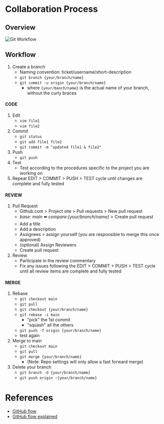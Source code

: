 
# Collaboration Process
## Overview
![Git Workflow](https://github.com/andylytical/stackedit/blob/access/ctt-222/Git%20Workflow.png)
## Workflow
1. Create a branch
    * Naming convention: ticket/username/short-description
    * `git branch {your/branch/name}`
    * `git commit -u origin {your/branch/name}`
      * where `{your/banch/name}` is the actual name of your branch, without the curly braces
#### CODE
1. Edit
   * `vim file1`
   * `vim file2`
1. Commit
   * `git status`
   * `git add file1 file2`
   * `git commit -m "updated file1 & file2"`
1. Push
   * `git push`
1. Test
   * Test according to the procedures specific to the project you are working on
1. Repeat EDIT > COMMIT > PUSH > TEST cycle until changes are complete and fully tested
#### REVIEW
1. Pull Request
   * Github.com > Project site > Pull requests > New pull request
   * *base: main* :arrow_left: *compare:{your/branch/name}* > Create pull request
   * Add a title
   * Add a description
   * Assignees > assign yourself (you are responsible to merge this once approved)
   * (optional) Assign Reviewers
   * Create pull request
1. Review
   * Participate in the review commentary
   * Fix any issues following the EDIT > COMMIT > PUSH > TEST cycle until all review items are complete and fully tested
#### MERGE
1. Rebase
   * `git checkout main`
   * `git pull`
   * `git checkout {your/branch/name}`
   * `git rebase -i main`
     * "pick" the 1st commit
     * "squash" all the others
   * `git push -f origin {your/branch/name}`
   * test again
1. Merge to main
   * `git checkout main`
   * `git pull`
   * `git merge {your/branch/name}`
     * (Note: Repo settings will only allow a fast forward merge)
1. Delete your branch
   * `git branch -d {your/branch/name}`
   * `git push origin :{your/branch/name}`

# References
* [GitHub flow](https://docs.github.com/en/get-started/using-github/github-flow)
* [GitHub flow explained](https://scottchacon.com/2011/08/31/github-flow/)
<!--stackedit_data:
eyJoaXN0b3J5IjpbLTE1MzkyNTA1NDEsMTMwNzM0NDU1NiwtMT
QxMTA4MjkyOCwtNTUyNDg1NDUzLDM4OTgzNjM1MSwyMDM4ODQ0
MjIwLC05NzczMjIyMDMsLTE2MzUwNjgwMTcsMjkxNDI3MDcxLD
U0MzExNjc1NSwtMzc5NTQzMTk0LC0yMDg4NzQ2NjEyLC0zMzI0
NTUzNjNdfQ==
-->